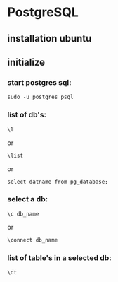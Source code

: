 # PostgreSQL

## installation ubuntu

## initialize
### start postgres sql:
```
sudo -u postgres psql
```

### list of db's:
```
\l
```
or 
```
\list
```
or
```
select datname from pg_database;
```

### select a db:
```
\c db_name
```
or
```
\connect db_name
```

### list of table's in a selected db:
```
\dt
```




